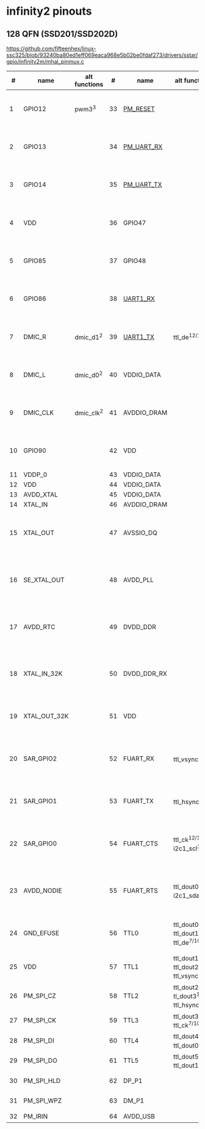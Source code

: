 # infinity2 pinouts

## 128 QFN (SSD201/SSD202D)

https://github.com/fifteenhex/linux-ssc325/blob/93240ba80ed1eff069eaca968e5b02be0fdaf273/drivers/sstar/gpio/infinity2m/mhal_pinmux.c

| #  | name         | alt functions        | #  | name                                       | alt functions                                                            | #  | name               | alt functions                                                                                                                 | #   | name                                 | alt functions                             |
|----|--------------|----------------------|----|--------------------------------------------|--------------------------------------------------------------------------|----|--------------------|-------------------------------------------------------------------------------------------------------------------------------|-----|--------------------------------------|-------------------------------------------|
| 1  | GPIO12       | pwm3<sup>3</sup>     | 33 | [PM_RESET](/ip/commonpins.md#pm_reset)     |                                                                          | 65 | TTL6               | mipi_tx_p_ch0<sup>1/2</sup> ttl_dout2<sup>7/10</sup> ttl_dout4<sup>12/13</sup> ttl_dout6<sup>1</sup>                          | 97  | SD_D2<sup>1</sup>                    |                                           |
| 2  | GPIO13       |                      | 34 | [PM_UART_RX](/ip/commonpins.md#pm_uart_rx) |                                                                          | 66 | TTL7               | mipi_tx_n_ch0<sup>1/2</sup> ttl_dout5<sup>12/13</sup> ttl_dout7<sup>1</sup> ttl_dout3<sup>7/10</sup>                          | 98  | VDDP_1                               |                                           |
| 3  | GPIO14       |                      | 35 | [PM_UART_TX](/ip/commonpins.md#pm_uart_tx) |                                                                          | 67 | TTL8               | mipi_tx_p_ch1<sup>1/2</sup> ttl_dout6<sup>12/13</sup> ttl_dout8<sup>1</sup> ttl_dout4<sup>7/10</sup>                          | 99  | GPIO0                                | eth1_mdio<sup>5</sup> i2s_wck<sup>3</sup> |
| 4  | VDD          |                      | 36 | GPIO47                                     |                                                                          | 68 | TTL9               | mipi_tx_n_ch1<sup>1/2</sup> ttl_dout7<sup>12/13</sup> ttl_dout9<sup>1</sup> ttl_dout5<sup>7/10</sup>                          | 100 | GPIO1                                | eth1_mdc<sup>5</sup> i2s_bck<sup>3</sup>  |
| 5  | GPIO85       |                      | 37 | GPIO48                                     |                                                                          | 69 | TTL10              | mipi_tx_p_ch2<sup>1/2</sup> ttl_dout8<sup>12/13</sup> ttl_dout10<sup>1</sup> ttl_dout6<sup>7/10</sup>                         | 101 | GPIO2                                | i2c1_scl<sup>5</sup> i2s_sdi<sup>3</sup>  |
| 6  | GPIO86       |                      | 38 | [UART1_RX](/ip/commonpins.md#uart1_rx)     |                                                                          | 70 | TTL11              | mipi_tx_n_ch2<sup>1/2</sup> ttl_dout9<sup>12/13</sup> ttl_dout11<sup>1</sup> ttl_dout7<sup>7/10</sup>                         | 102 | GPIO3                                | i2c1_sda<sup>5</sup> i2s_sdo<sup>3</sup>  |
| 7  | DMIC_R       | dmic_d1<sup>2</sup>  | 39 | [UART1_TX](/ip/commonpins.md#uart1_tx)     | ttl_de<sup>12/13</sup>                                                   | 71 | TTL12              | mipi_tx_p_ch3<sup>1</sup> ttl_dout10<sup>12/13</sup> ttl_dout12<sup>1</sup> ttl_dout8<sup>7/10</sup>                          | 103 | [PM_LED0](/ip/commonpins.md#pm_led0) |                                           |
| 8  | DMIC_L       | dmic_d0<sup>2</sup>  | 40 | VDDIO_DATA                                 |                                                                          | 72 | TTL13              | mipi_tx_n_ch3<sup>1</sup> ttl_dout11<sup>12/13</sup> ttl_dout13<sup>1</sup> ttl_dout9<sup>7/10</sup>                          | 104 | [PM_LED1](/ip/commonpins.md#pm_led1) |                                           |
| 9  | DMIC_CLK     | dmic_clk<sup>2</sup> | 41 | AVDDIO_DRAM                                |                                                                          | 73 | TTL14              | mipi_tx_p_ch4<sup>1</sup> ttl_dout12<sup>12/13</sup> ttl_dout14<sup>1</sup> ttl_dout10<sup>7/10</sup>                         | 105 | VDD                                  |                                           |
| 10 | GPIO90       |                      | 42 | VDD                                        |                                                                          | 74 | TTL15              | mipi_tx_n_ch4<sup>1</sup> ttl_dout13<sup>12/13</sup> ttl_dout15<sup>1</sup> ttl_dout11<sup>7/10</sup>                         | 106 | AVDD_ETH                             |                                           |
| 11 | VDDP_0       |                      | 43 | VDDIO_DATA                                 |                                                                          | 75 | AVDD1              |                                                                                                                               | 107 | ETH_RN                               |                                           |
| 12 | VDD          |                      | 44 | VDDIO_DATA                                 |                                                                          | 76 | VDDP_1             |                                                                                                                               | 108 | ETH_RP                               |                                           |
| 13 | AVDD_XTAL    |                      | 45 | VDDIO_DATA                                 |                                                                          | 77 | VDD                |                                                                                                                               | 109 | ETH_TN                               |                                           |
| 14 | XTAL_IN      |                      | 46 | AVDDIO_DRAM                                |                                                                          | 78 | VDD                |                                                                                                                               | 110 | ETH_TP                               |                                           |
| 15 | XTAL_OUT     |                      | 47 | AVSSIO_DQ                                  |                                                                          | 79 | TTL16              | eth1_mdio<sup>3</sup> spi0_cz<sup>2</sup> ttl_dout12<sup>7/10</sup> ttl_dout14<sup>12/13</sup> ttl_dout16<sup>1</sup>         | 111 | DP_P2                                |                                           |
| 16 | SE_XTAL_OUT  |                      | 48 | AVDD_PLL                                   |                                                                          | 80 | TTL17              | eth1_mdc<sup>3</sup> spi0_ck<sup>2</sup> ttl_dout13<sup>7/10</sup> ttl_dout15<sup>12/13</sup> ttl_dout17<sup>1</sup>          | 112 | DM_P2                                |                                           |
| 17 | AVDD_RTC     |                      | 49 | DVDD_DDR                                   |                                                                          | 81 | TTL18              | eth1_col<sup>3</sup> spi0_di<sup>2</sup> ttl_dout14<sup>7/10</sup> ttl_dout16<sup>12</sup> ttl_dout18<sup>1</sup>             | 113 | AVDD_USB                             |                                           |
| 18 | XTAL_IN_32K  |                      | 50 | DVDD_DDR_RX                                |                                                                          | 82 | TTL19              | eth1_rxd0<sup>3</sup> spi0_do<sup>2</sup> ttl_dout15<sup>7/10</sup> ttl_dout17<sup>12</sup> ttl_dout19<sup>1</sup>            | 114 | AVDD_AUD                             |                                           |
| 19 | XTAL_OUT_32K |                      | 51 | VDD                                        |                                                                          | 83 | TTL20              | eth1_rxd1<sup>3</sup> ttl_dout16<sup>7</sup> ttl_dout18<sup>12</sup> ttl_dout20<sup>1</sup>                                   | 115 | AUD_LINEOUT_R0                       |                                           |
| 20 | SAR_GPIO2    |                      | 52 | FUART_RX                                   | ttl_vsync<sup>12/13</sup>                                                | 84 | TTL21              | eth1_tx_clk<sup>3</sup> eth1_txd1<sup>5</sup> ttl_dout17<sup>7</sup> ttl_dout19<sup>12</sup> ttl_dout21<sup>1</sup>           | 116 | AUD_LINEOUT_L0                       |                                           |
| 21 | SAR_GPIO1    |                      | 53 | FUART_TX                                   | ttl_hsync<sup>12/13</sup>                                                | 85 | TTL22              | eth1_txd0<sup>3/5</sup> ttl_dout18<sup>7</sup> ttl_dout20<sup>12</sup> ttl_dout22<sup>1</sup>                                 | 117 | AUD_MICCM0                           |                                           |
| 22 | SAR_GPIO0    |                      | 54 | FUART_CTS                                  | ttl_ck<sup>12/13</sup> i2c1_scl<sup>3</sup>                              | 86 | TTL23              | eth1_txd1<sup>3</sup> eth1_tx_en<sup>5</sup> ttl_dout19<sup>7</sup> ttl_dout21<sup>12</sup> ttl_dout23<sup>1</sup>            | 118 | AUD_MICIN0                           |                                           |
| 23 | AVDD_NODIE   |                      | 55 | FUART_RTS                                  | ttl_dout0<sup>12/13</sup> i2c1_sda<sup>3</sup>                           | 87 | TTL24              | eth1_tx_en<sup>3</sup> eth1_tx_clk<sup>5</sup> ttl_dout20<sup>7</sup> ttl_ck<sup>1</sup> ttl_dout22<sup>12</sup>              | 119 | AUD_VRM_DAC                          |                                           |
| 24 | GND_EFUSE    |                      | 56 | TTL0                                       | ttl_dout0<sup>1</sup> ttl_dout1<sup>12/13</sup> ttl_de<sup>7/10</sup>    | 88 | TTL25              | eth1_col<sup>5</sup> ttl_hsync<sup>1</sup> ttl_dout21<sup>7</sup> ttl_dout23<sup>12</sup>                                     | 120 | AUD_VAG                              |                                           |
| 25 | VDD          |                      | 57 | TTL1                                       | ttl_dout1<sup>1</sup> ttl_dout2<sup>12/13</sup> ttl_vsync<sup>7/10</sup> | 89 | TTL26              | eth1_rxd0<sup>5</sup> ttl_vsync<sup>1</sup> ttl_dout22<sup>7</sup>                                                            | 121 | GPIO4                                | pwm0<sup>3</sup>                          |
| 26 | PM_SPI_CZ    |                      | 58 | TTL2                                       | ttl_dout2<sup>1</sup> tl_dout3<sup>12/13</sup> ttl_hsync<sup>7/10</sup>  | 90 | TTL27              | eth1_rxd1<sup>5</sup> ttl_de<sup>1</sup> ttl_dout23<sup>7</sup>                                                               | 122 | GPIO5                                | pwm1<sup>4</sup>                          |
| 27 | PM_SPI_CK    |                      | 59 | TTL3                                       | ttl_dout3<sup>1</sup> ttl_ck<sup>7/10</sup>                              | 91 | PM_SD_CDZ          |                                                                                                                               | 123 | GPIO6                                | i2c0_scl<sup>4</sup>                      |
| 28 | PM_SPI_DI    |                      | 60 | TTL4                                       | ttl_dout4<sup>1</sup> ttl_dout0<sup>7/10</sup>                           | 92 | SD_D1<sup>1</sup>  | pwm2<sup>6</sup>                                                                                                              | 124 | GPIO7                                | i2c0_sda<sup>4</sup>                      |
| 29 | PM_SPI_DO    |                      | 61 | TTL5                                       | ttl_dout5<sup>1</sup> ttl_dout1<sup>7/10</sup>                           | 93 | SD_D0<sup>1</sup>  | i2s_wck<sup>3</sup>                                                                                                           | 125 | UART2_RX                             | spi0_cz<sup>5</sup>                       |
| 30 | PM_SPI_HLD   |                      | 62 | DP_P1                                      |                                                                          | 94 | SD_CLK<sup>1</sup> | i2c1_scl<sup>5</sup> i2s_bck<sup>3</sup>                                                                                      | 126 | UART2_TX                             | spi0_ck<sup>5</sup>                       |
| 31 | PM_SPI_WPZ   |                      | 63 | DM_P1                                      |                                                                          | 95 | SD_CMD<sup>1</sup> | i2c1_sda<sup>5</sup> i2s_sdi<sup>3</sup>                                                                                      | 127 | GPIO10                               | spi0_di<sup>5</sup>                       |
| 32 | PM_IRIN      |                      | 64 | AVDD_USB                                   |                                                                          | 96 | SD_D3<sup>1</sup>  | i2s_sdo<sup>3</sup>                                                                                                           | 128 | GPIO11                               | spi0_do<sup>5</sup>                       |
